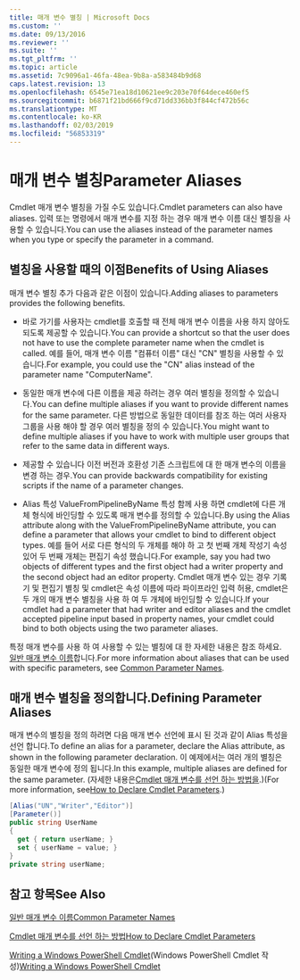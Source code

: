 ```yaml
---
title: 매개 변수 별칭 | Microsoft Docs
ms.custom: ''
ms.date: 09/13/2016
ms.reviewer: ''
ms.suite: ''
ms.tgt_pltfrm: ''
ms.topic: article
ms.assetid: 7c9096a1-46fa-48ea-9b8a-a583484b9d68
caps.latest.revision: 13
ms.openlocfilehash: 6545e71ea18d10621ee9c203e70f64dece460ef5
ms.sourcegitcommit: b6871f21bd666f9cd71dd336bb3f844cf472b56c
ms.translationtype: MT
ms.contentlocale: ko-KR
ms.lasthandoff: 02/03/2019
ms.locfileid: "56853319"
---
```

# <a name="parameter-aliases"></a><span data-ttu-id="a14e6-102">매개 변수 별칭</span><span class="sxs-lookup"><span data-stu-id="a14e6-102">Parameter Aliases</span></span>

<span data-ttu-id="a14e6-103">Cmdlet 매개 변수 별칭을 가질 수도 있습니다.</span><span class="sxs-lookup"><span data-stu-id="a14e6-103">Cmdlet parameters can also have aliases.</span></span> <span data-ttu-id="a14e6-104">입력 또는 명령에서 매개 변수를 지정 하는 경우 매개 변수 이름 대신 별칭을 사용할 수 있습니다.</span><span class="sxs-lookup"><span data-stu-id="a14e6-104">You can use the aliases instead of the parameter names when you type or specify the parameter in a command.</span></span>

## <a name="benefits-of-using-aliases"></a><span data-ttu-id="a14e6-105">별칭을 사용할 때의 이점</span><span class="sxs-lookup"><span data-stu-id="a14e6-105">Benefits of Using Aliases</span></span>

<span data-ttu-id="a14e6-106">매개 변수 별칭 추가 다음과 같은 이점이 있습니다.</span><span class="sxs-lookup"><span data-stu-id="a14e6-106">Adding aliases to parameters provides the following benefits.</span></span>

- <span data-ttu-id="a14e6-107">바로 가기를 사용자는 cmdlet를 호출할 때 전체 매개 변수 이름을 사용 하지 않아도 되도록 제공할 수 있습니다.</span><span class="sxs-lookup"><span data-stu-id="a14e6-107">You can provide a shortcut so that the user does not have to use the complete parameter name when the cmdlet is called.</span></span> <span data-ttu-id="a14e6-108">예를 들어, 매개 변수 이름 "컴퓨터 이름" 대신 "CN" 별칭을 사용할 수 있습니다.</span><span class="sxs-lookup"><span data-stu-id="a14e6-108">For example, you could use the "CN" alias instead of the parameter name "ComputerName".</span></span>

- <span data-ttu-id="a14e6-109">동일한 매개 변수에 다른 이름을 제공 하려는 경우 여러 별칭을 정의할 수 있습니다.</span><span class="sxs-lookup"><span data-stu-id="a14e6-109">You can define multiple aliases if you want to provide different names for the same parameter.</span></span> <span data-ttu-id="a14e6-110">다른 방법으로 동일한 데이터를 참조 하는 여러 사용자 그룹을 사용 해야 할 경우 여러 별칭을 정의 수 있습니다.</span><span class="sxs-lookup"><span data-stu-id="a14e6-110">You might want to define multiple aliases if you have to work with multiple user groups that refer to the same data in different ways.</span></span>

- <span data-ttu-id="a14e6-111">제공할 수 있습니다 이전 버전과 호환성 기존 스크립트에 대 한 매개 변수의 이름을 변경 하는 경우.</span><span class="sxs-lookup"><span data-stu-id="a14e6-111">You can provide backwards compatibility for existing scripts if the name of a parameter changes.</span></span>

- <span data-ttu-id="a14e6-112">Alias 특성 ValueFromPipelineByName 특성 함께 사용 하면 cmdlet에 다른 개체 형식에 바인딩할 수 있도록 매개 변수를 정의할 수 있습니다.</span><span class="sxs-lookup"><span data-stu-id="a14e6-112">By using the Alias attribute along with the ValueFromPipelineByName attribute, you can define a parameter that allows your cmdlet to bind to different object types.</span></span> <span data-ttu-id="a14e6-113">예를 들어 서로 다른 형식의 두 개체를 해야 하 고 첫 번째 개체 작성기 속성 있어 두 번째 개체는 편집기 속성 했습니다.</span><span class="sxs-lookup"><span data-stu-id="a14e6-113">For example, say you had two objects of different types and the first object had a writer property and the second object had an editor property.</span></span> <span data-ttu-id="a14e6-114">Cmdlet 매개 변수 있는 경우 기록기 및 편집기 별칭 및 cmdlet은 속성 이름에 따라 파이프라인 입력 허용, cmdlet은 두 개의 매개 변수 별칭을 사용 하 여 두 개체에 바인딩할 수 있습니다.</span><span class="sxs-lookup"><span data-stu-id="a14e6-114">If your cmdlet had a parameter that had writer and editor aliases and the cmdlet accepted pipeline input based in property names, your cmdlet could bind to both objects using the two parameter aliases.</span></span>

<span data-ttu-id="a14e6-115">특정 매개 변수를 사용 하 여 사용할 수 있는 별칭에 대 한 자세한 내용은 참조 하세요. [일반 매개 변수 이름](./common-parameter-names.md)합니다.</span><span class="sxs-lookup"><span data-stu-id="a14e6-115">For more information about aliases that can be used with specific parameters, see [Common Parameter Names](./common-parameter-names.md).</span></span>

## <a name="defining-parameter-aliases"></a><span data-ttu-id="a14e6-116">매개 변수 별칭을 정의합니다.</span><span class="sxs-lookup"><span data-stu-id="a14e6-116">Defining Parameter Aliases</span></span>

<span data-ttu-id="a14e6-117">매개 변수의 별칭을 정의 하려면 다음 매개 변수 선언에 표시 된 것과 같이 Alias 특성을 선언 합니다.</span><span class="sxs-lookup"><span data-stu-id="a14e6-117">To define an alias for a parameter, declare the Alias attribute, as shown in the following parameter declaration.</span></span> <span data-ttu-id="a14e6-118">이 예제에서는 여러 개의 별칭은 동일한 매개 변수에 정의 됩니다.</span><span class="sxs-lookup"><span data-stu-id="a14e6-118">In this example, multiple aliases are defined for the same parameter.</span></span> <span data-ttu-id="a14e6-119">(자세한 내용은[Cmdlet 매개 변수를 선언 하는 방법을](./how-to-declare-cmdlet-parameters.md).)</span><span class="sxs-lookup"><span data-stu-id="a14e6-119">(For more information, see[How to Declare Cmdlet Parameters](./how-to-declare-cmdlet-parameters.md).)</span></span>

```csharp
[Alias("UN","Writer","Editor")]
[Parameter()]
public string UserName
{
  get { return userName; }
  set { userName = value; }
}
private string userName;
```

## <a name="see-also"></a><span data-ttu-id="a14e6-120">참고 항목</span><span class="sxs-lookup"><span data-stu-id="a14e6-120">See Also</span></span>

[<span data-ttu-id="a14e6-121">일반 매개 변수 이름</span><span class="sxs-lookup"><span data-stu-id="a14e6-121">Common Parameter Names</span></span>](./common-parameter-names.md)

[<span data-ttu-id="a14e6-122">Cmdlet 매개 변수를 선언 하는 방법</span><span class="sxs-lookup"><span data-stu-id="a14e6-122">How to Declare Cmdlet Parameters</span></span>](./how-to-declare-cmdlet-parameters.md)

<span data-ttu-id="a14e6-123">[Writing a Windows PowerShell Cmdlet](./writing-a-windows-powershell-cmdlet.md)(Windows PowerShell Cmdlet 작성)</span><span class="sxs-lookup"><span data-stu-id="a14e6-123">[Writing a Windows PowerShell Cmdlet](./writing-a-windows-powershell-cmdlet.md)</span></span>
